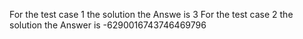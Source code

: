 For the test case 1 the solution the Answe is 3
For the test case 2 the solution the Answer is -6290016743746469796
